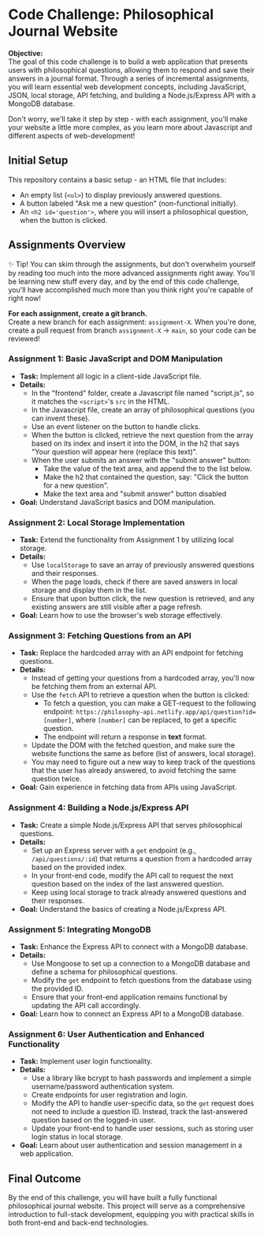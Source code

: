 # Code Challenge: Philosophical Journal Website

**Objective:**  
The goal of this code challenge is to build a web application that presents users with philosophical questions, allowing them to respond and save their answers in a journal format. Through a series of incremental assignments, you will learn essential web development concepts, including JavaScript, JSON, local storage, API fetching, and building a Node.js/Express API with a MongoDB database.

Don't worry, we'll take it step by step - with each assignment, you'll make your website a little more complex, as you learn more about Javascript and different aspects of web-development!

## Initial Setup

This repository contains a basic setup - an HTML file that includes:

- An empty list (`<ul>`) to display previously answered questions.
- A button labeled "Ask me a new question" (non-functional initially).
- An `<h2 id='question'>`, where you will insert a philosophical question, when the button is clicked.

## Assignments Overview

✨ Tip! You can skim through the assignments, but don't overwhelm yourself by reading too much into the more advanced assignments right away. You'll be learning new stuff every day, and by the end of this code challenge, you'll have accomplished much more than you think right you're capable of right now!

**For each assignment, create a git branch.** <br/>
Create a new branch for each assignment: `assignment-X`. When you're done, create a pull request from branch `assignment-X` → `main`, so your code can be reviewed!

### Assignment 1: Basic JavaScript and DOM Manipulation

- **Task:** Implement all logic in a client-side JavaScript file.
- **Details:**
  - In the "frontend" folder, create a Javascript file named "script.js", so it matches the `<script>`'s `src` in the HTML.
  - In the Javascript file, create an array of philosophical questions (you can invent these).
  - Use an event listener on the button to handle clicks.
  - When the button is clicked, retrieve the next question from the array based on its index and insert it into the DOM, in the h2 that says "Your question will appear here (replace this text)".
  - When the user submits an answer with the "submit answer" button:
    - Take the value of the text area, and append the to the list below.
    - Make the h2 that contained the question, say: "Click the button for a new question".
    - Make the text area and "submit answer" button disabled
- **Goal:** Understand JavaScript basics and DOM manipulation.

### Assignment 2: Local Storage Implementation

- **Task:** Extend the functionality from Assignment 1 by utilizing local storage.
- **Details:**
  - Use `localStorage` to save an array of previously answered questions and their responses.
  - When the page loads, check if there are saved answers in local storage and display them in the list.
  - Ensure that upon button click, the new question is retrieved, and any existing answers are still visible after a page refresh.
- **Goal:** Learn how to use the browser's web storage effectively.

### Assignment 3: Fetching Questions from an API

- **Task:** Replace the hardcoded array with an API endpoint for fetching questions.
- **Details:**
  - Instead of getting your questions from a hardcoded array, you'll now be fetching them from an external API.
  - Use the `fetch` API to retrieve a question when the button is clicked:
    - To fetch a question, you can make a GET-request to the following endpoint: `https://philosophy-api.netlify.app/api/question?id=[number]`, where `[number]` can be replaced, to get a specific question.
    - The endpoint will return a response in **text** format.
  - Update the DOM with the fetched question, and make sure the website functions the same as before (list of answers, local storage).
  - You may need to figure out a new way to keep track of the questions that the user has already answered, to avoid fetching the same question twice.
- **Goal:** Gain experience in fetching data from APIs using JavaScript.

### Assignment 4: Building a Node.js/Express API

- **Task:** Create a simple Node.js/Express API that serves philosophical questions.
- **Details:**
  - Set up an Express server with a `get` endpoint (e.g., `/api/questions/:id`) that returns a question from a hardcoded array based on the provided index.
  - In your front-end code, modify the API call to request the next question based on the index of the last answered question.
  - Keep using local storage to track already answered questions and their responses.
- **Goal:** Understand the basics of creating a Node.js/Express API.

### Assignment 5: Integrating MongoDB

- **Task:** Enhance the Express API to connect with a MongoDB database.
- **Details:**
  - Use Mongoose to set up a connection to a MongoDB database and define a schema for philosophical questions.
  - Modify the `get` endpoint to fetch questions from the database using the provided ID.
  - Ensure that your front-end application remains functional by updating the API call accordingly.
- **Goal:** Learn how to connect an Express API to a MongoDB database.

### Assignment 6: User Authentication and Enhanced Functionality

- **Task:** Implement user login functionality.
- **Details:**
  - Use a library like bcrypt to hash passwords and implement a simple username/password authentication system.
  - Create endpoints for user registration and login.
  - Modify the API to handle user-specific data, so the `get` request does not need to include a question ID. Instead, track the last-answered question based on the logged-in user.
  - Update your front-end to handle user sessions, such as storing user login status in local storage.
- **Goal:** Learn about user authentication and session management in a web application.

## Final Outcome

By the end of this challenge, you will have built a fully functional philosophical journal website. This project will serve as a comprehensive introduction to full-stack development, equipping you with practical skills in both front-end and back-end technologies.
